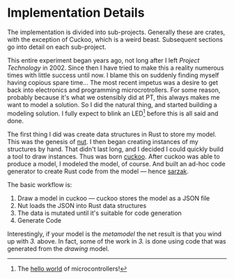 # Implementation Details

The implementation is divided into sub-projects.
Generally these are crates, with the exception of Cuckoo, which is a weird beast.
Subsequent sections go into detail on each sub-project.

This entire experiment began years ago, not long after I left _Project Technology_ in 2002.
Since then I have tried to make this a reality numerous times with little success until now.
I blame this on suddenly finding myself having copious spare time...
The most recent impetus was a desire to get back into electronics and programming microcrotrollers.
For some reason, probably because it's what we ostensibly did at PT, this always makes me want to model a solution.
So I did the natural thing, and started building a modeling solution.
I fully expect to blink an LED[^led] before this is all said and done.

The first thing I did was create data structures in Rust to store my model.
This was the genesis of [nut](crates/nut.md).
I then began creating instances of my structures by hand.
That didn't last long, and I decided I could quickly build a tool to draw instances.
Thus was born [cuckoo](crates/cuckoo.md).
After cuckoo was able to produce a model, I modeled the model, of course.
And built an ad-hoc code generator to create Rust code from the model — hence [sarzak](crates/sarzak.md).

The basic workflow is:

1. Draw a model in cuckoo — cuckoo stores the model as a JSON file
2. Nut loads the JSON into Rust data structures
3. The data is mutated until it's suitable for code generation
4. Generate Code

Interestingly, if your model is the _metamodel_ the net result is that you wind up with _3._ above.
In fact, some of the work in _3._ is done using code that was generated from the _drawing_ model.

[^led]: The [hello world](https://www.embeddedrelated.com/showarticle/460.php) of microcontrollers!
